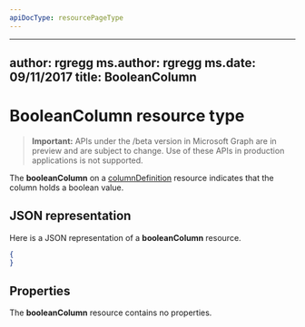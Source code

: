 ```yaml
---
apiDocType: resourcePageType
---
```

---
author: rgregg
ms.author: rgregg
ms.date: 09/11/2017
title: BooleanColumn
---
# BooleanColumn resource type

> **Important:** APIs under the /beta version in Microsoft Graph are in preview and are subject to change. Use of these APIs in production applications is not supported.

The **booleanColumn** on a [columnDefinition](columnDefinition.md) resource indicates that the column holds a boolean value.

## JSON representation

Here is a JSON representation of a **booleanColumn** resource.
<!-- { "blockType": "resource", "@odata.type": "microsoft.graph.booleanColumn" } -->

```json
{
}
```

## Properties

The **booleanColumn** resource contains no properties.

<!-- {
  "type": "#page.annotation",
  "description": "",
  "keywords": "",
  "section": "documentation",
  "tocPath": "Resources/BooleanColumn"
} -->
